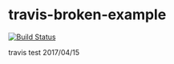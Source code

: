 # travis-broken-example
[![Build Status](https://travis-ci.org/non65/travis-broken-example.svg?branch=master)](https://travis-ci.org/non65/travis-broken-example)

travis test 2017/04/15
